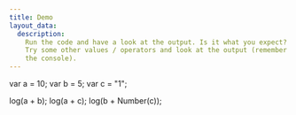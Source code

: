 ```yaml
---
title: Demo
layout_data:
  description:
    Run the code and have a look at the output. Is it what you expect?
    Try some other values / operators and look at the output (remember to open
    the console).
---
```


var a = 10;
var b = 5;
var c = "1";

log(a + b);
log(a + c);
log(b + Number(c));
